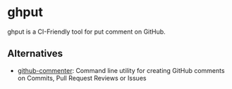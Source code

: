 # ghput

ghput is a CI-Friendly tool for put comment on GitHub.

## Alternatives

- [github-commenter](https://github.com/cloudposse/github-commenter): Command line utility for creating GitHub comments on Commits, Pull Request Reviews or Issues
